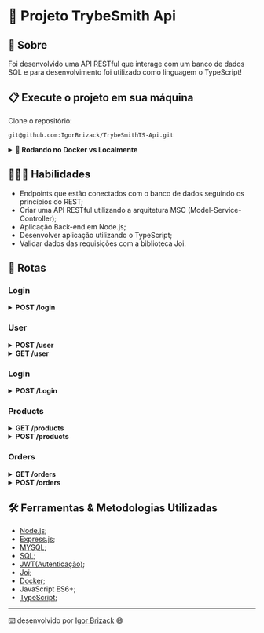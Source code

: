 # 📝 Projeto TrybeSmith Api

## 📄 Sobre

Foi desenvolvido uma API RESTful que interage com um banco de dados SQL e para desenvolvimento foi utilizado como linguagem o TypeScript!

## 📋 Execute o projeto em sua máquina

Clone o repositório:

```
git@github.com:IgorBrizack/TrybeSmithTS-Api.git
```
<details>
  <summary><strong>🐳 Rodando no Docker vs Localmente</strong></summary><br />
  
  ## Com Docker
 

  > Rode os serviços `node` e `db` com o comando `docker-compose up -d`.
  - Lembre-se de parar o `mysql` se estiver usando localmente na porta padrão (`3306`), ou adapte, caso queira fazer uso da aplicação em containers
  - Esses serviços irão inicializar um container chamado `trybesmith` e outro chamado `trybesmith_db`.
  - A partir daqui você pode rodar o container `trybesmith` via CLI ou abri-lo no VS Code.

  > Use o comando `docker exec -it trybesmith bash`.
  - Ele te dará acesso ao terminal interativo do container criado pelo compose, que está rodando em segundo plano.

  > Instale as dependências [**Caso existam**] com `npm install`

  ⚠ Atenção ⚠ Caso opte por utilizar o Docker, **TODOS** os comandos disponíveis no `package.json` (npm start, npm test, npm run dev, ...) devem ser executados **DENTRO** do container, ou seja, no terminal que aparece após a execução do comando `docker exec` citado acima. 

  ⚠ Atenção ⚠ O **git** dentro do container não vem configurado com suas credenciais. Ou faça os commits fora do container, ou configure as suas credenciais do git dentro do container.

  ⚠ Atenção ⚠ Não rode o comando npm audit fix! Ele atualiza várias dependências do projeto, e essa atualização gera conflitos com o avaliador.

   ⚠ Atenção ⚠ Caso você esteja usando macOS e ao executar o `docker-compose up -d` se depare com o seguinte erro:

  ~~~bash
  The Compose file './docker-compose.yml' is invalid because:
  Unsupported config option for services.db: 'platform'
  Unsupported config option for services.node: 'platform'
  ~~~

> Foram encontradas 2 possíveis soluções para este problema:
> 1. Você pode adicionar manualmente a option `platform: linux/amd64` no service do banco de dados no arquivo docker-compose.yml do projeto, mas essa é uma solução local e você deverá reproduzir isso para os outros projetos.
> 2. Você pode adicionar manualmente nos arquivos .bashrc, .zshenv ou .zshrc do seu computador a linha `export DOCKER_DEFAULT_PLATFORM=linux/amd64`, essa é uma solução global.
> As soluções foram com base [nesta fonte](https://stackoverflow.com/a/69636473).



✨ **Dica:** A extensão `Remote - Containers` (que estará na seção de extensões recomendadas do VS Code) é indicada para que você possa desenvolver sua aplicação no container Docker direto no VS Code, como você faz com seus arquivos locais.

<img src="images/remote-container.png" width="800px" >

---
  
  ## Sem Docker
  
  > Instale as dependências [**Caso existam**] com `npm install`
  
  ⚠ Atenção ⚠ Não rode o comando npm audit fix! Ele atualiza várias dependências do projeto, e essa atualização gera conflitos com o avaliador.

  ✨ **Dica:** Para rodar o projeto desta forma, obrigatoriamente você deve ter o `node` instalado em seu computador.

</details>

## 👨🏻‍💻 Habilidades

- Endpoints que estão conectados com o banco de dados seguindo os princípios do REST;
- Criar uma API RESTful utilizando a arquitetura MSC (Model-Service-Controller);
- Aplicação Back-end em Node.js;
- Desenvolver aplicação utilizando o TypeScript;
- Validar dados das requisições com a biblioteca Joi.

## 🔎 Rotas

### Login

<details>
  <summary><strong>POST /login</strong></summary>
  </br>
  • Se o login for feito com sucesso retorna um token para o usuário.
  </br>
  • O endpoint deve receber a seguinte estrutura:
  
```json
  {
    "username": "string",
    "password": "string"
  }
```
  
</details>

### User

<details>
  <summary><strong>POST /user</strong></summary>
  </br>
  • Cadastra um novo usuário, permitindo apenas um email válido, gerando um token.
  </br> 
  • O endpoint deve receber a seguinte estrutura:
  
  ```json
  { 
    "username": "MAX",
    "classe": "swordsman",
    "level": 10,
    "password": "SavingPeople"
  }
```
  
</details>

<details>
  <summary><strong>GET /user</strong></summary>
  </br>
  • Traz todos users do banco de dados.
  </br>
  • Valida o token - req.authorization.
</details>

### Login

<details>
  <summary><strong>POST /Login</strong></summary>
  </br>
  • Faz o login caso encontre um úsuario e senha válidos.
  </br>
  • Retorna um token, caso seja feito o login..
  </br>
  • O endpoint deve receber a seguinte estrutura:
  
```json
  {
    "username": "string",
    "password": "string"
  }
```

</details>

### Products

<details>
  <summary><strong>GET /products</strong></summary>
  </br>
  • Traz todos os produtos encontrado no banco de dados.
</details>

<details>
  <summary><strong>POST /products</strong></summary>
  </br>
  • Inseri um produto ao banco de dados.
  </br>
  • O endpoint deve receber a seguinte estrutura:
  
  ```json
    {
      "name": "Espada longa",
      "amount": "30 peças de ouro"
    }
  ```
  
</details>

### Orders

<details>
  <summary><strong>GET /orders</strong></summary>
  </br>
  • Traz todas as ordens encontradas no banco de dados.
</details>

<details>
  <summary><strong>POST /orders</strong></summary>
  </br>
  • Inseri uma nova ordem ao banco de dados.
  </br>
  • O endpoint deve receber a seguinte estrutura:
  
```json
  {
    "productsIds": [1, 2]
  }
```

</details>



## 🛠️ Ferramentas & Metodologias Utilizadas

- [Node.js](https://nodejs.org/en/);
- [Express.js](https://expressjs.com/);
- [MYSQL](https://www.mysql.com/);
- [SQL](https://www.w3schools.com/sql/);
- [JWT(Autenticação)](https://jwt.io/);
- [Joi](https://joi.dev/api/?v=17.6.0);
- [Docker](https://www.docker.com/);
- JavaScript ES6+;
- [TypeScript](https://www.typescriptlang.org/);

---
⌨️ desenvolvido por [Igor Brizack](https://www.linkedin.com/in/igor-brizack/) 😄
